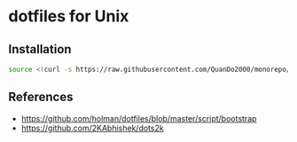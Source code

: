 # dotfiles for Unix

## Installation

```bash
source <(curl -s https://raw.githubusercontent.com/QuanDo2000/monorepo/main/dotfiles/unix/install)
```

## References

- <https://github.com/holman/dotfiles/blob/master/script/bootstrap>
- <https://github.com/2KAbhishek/dots2k>
